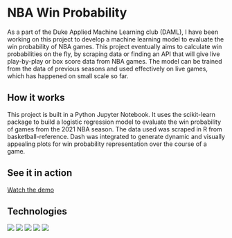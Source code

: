 # NBA Win Probability
As a part of the Duke Applied Machine Learning club (DAML), I have been working on this project to develop a machine learning model to evaluate the win probability of NBA games. This project eventually aims to calculate win probabilities on the fly, by scraping data or finding an API that will give live play-by-play or box score data from NBA games. The model can be trained from the data of previous seasons and used effectively on live games, which has happened on small scale so far.

## How it works
This project is built in a Python Jupyter Notebook. It uses the scikit-learn package to build a logistic regression model to evaluate the win probability of games from the 2021 NBA season. The data used was scraped in R from basketball-reference. Dash was integrated to generate dynamic and visually appealing plots for win probability representation over the course of a game.

## See it in action
[Watch the demo](https://youtu.be/2kM2T-4UvSk)

## Technologies
<img src="https://img.shields.io/badge/python-3670A0?style=for-the-badge&logo=python&logoColor=ffdd54"/>
<img src="https://img.shields.io/badge/dash-008DE4?style=for-the-badge&logo=dash&logoColor=white"/>
<img src="https://img.shields.io/badge/r-%23276DC3.svg?style=for-the-badge&logo=r&logoColor=white"/>
<img src="https://img.shields.io/badge/pandas-%23150458.svg?style=for-the-badge&logo=pandas&logoColor=white"/>
<img src="https://img.shields.io/badge/scikit--learn-%23F7931E.svg?style=for-the-badge&logo=scikit-learn&logoColor=white"/>
